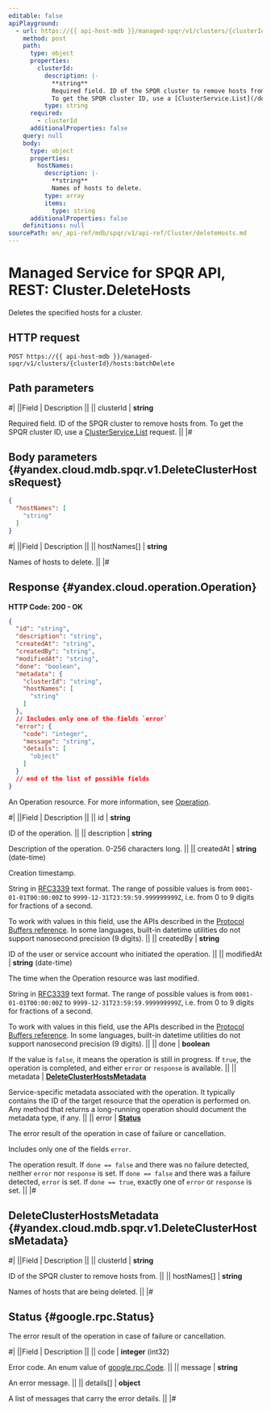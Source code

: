 ```yaml
---
editable: false
apiPlayground:
  - url: https://{{ api-host-mdb }}/managed-spqr/v1/clusters/{clusterId}/hosts:batchDelete
    method: post
    path:
      type: object
      properties:
        clusterId:
          description: |-
            **string**
            Required field. ID of the SPQR cluster to remove hosts from.
            To get the SPQR cluster ID, use a [ClusterService.List](/docs/managed-spqr/api-ref/Cluster/list#List) request.
          type: string
      required:
        - clusterId
      additionalProperties: false
    query: null
    body:
      type: object
      properties:
        hostNames:
          description: |-
            **string**
            Names of hosts to delete.
          type: array
          items:
            type: string
      additionalProperties: false
    definitions: null
sourcePath: en/_api-ref/mdb/spqr/v1/api-ref/Cluster/deleteHosts.md
---
```


# Managed Service for SPQR API, REST: Cluster.DeleteHosts

Deletes the specified hosts for a cluster.

## HTTP request

```
POST https://{{ api-host-mdb }}/managed-spqr/v1/clusters/{clusterId}/hosts:batchDelete
```

## Path parameters

#|
||Field | Description ||
|| clusterId | **string**

Required field. ID of the SPQR cluster to remove hosts from.
To get the SPQR cluster ID, use a [ClusterService.List](/docs/managed-spqr/api-ref/Cluster/list#List) request. ||
|#

## Body parameters {#yandex.cloud.mdb.spqr.v1.DeleteClusterHostsRequest}

```json
{
  "hostNames": [
    "string"
  ]
}
```

#|
||Field | Description ||
|| hostNames[] | **string**

Names of hosts to delete. ||
|#

## Response {#yandex.cloud.operation.Operation}

**HTTP Code: 200 - OK**

```json
{
  "id": "string",
  "description": "string",
  "createdAt": "string",
  "createdBy": "string",
  "modifiedAt": "string",
  "done": "boolean",
  "metadata": {
    "clusterId": "string",
    "hostNames": [
      "string"
    ]
  },
  // Includes only one of the fields `error`
  "error": {
    "code": "integer",
    "message": "string",
    "details": [
      "object"
    ]
  }
  // end of the list of possible fields
}
```

An Operation resource. For more information, see [Operation](/docs/api-design-guide/concepts/operation).

#|
||Field | Description ||
|| id | **string**

ID of the operation. ||
|| description | **string**

Description of the operation. 0-256 characters long. ||
|| createdAt | **string** (date-time)

Creation timestamp.

String in [RFC3339](https://www.ietf.org/rfc/rfc3339.txt) text format. The range of possible values is from
`0001-01-01T00:00:00Z` to `9999-12-31T23:59:59.999999999Z`, i.e. from 0 to 9 digits for fractions of a second.

To work with values in this field, use the APIs described in the
[Protocol Buffers reference](https://developers.google.com/protocol-buffers/docs/reference/overview).
In some languages, built-in datetime utilities do not support nanosecond precision (9 digits). ||
|| createdBy | **string**

ID of the user or service account who initiated the operation. ||
|| modifiedAt | **string** (date-time)

The time when the Operation resource was last modified.

String in [RFC3339](https://www.ietf.org/rfc/rfc3339.txt) text format. The range of possible values is from
`0001-01-01T00:00:00Z` to `9999-12-31T23:59:59.999999999Z`, i.e. from 0 to 9 digits for fractions of a second.

To work with values in this field, use the APIs described in the
[Protocol Buffers reference](https://developers.google.com/protocol-buffers/docs/reference/overview).
In some languages, built-in datetime utilities do not support nanosecond precision (9 digits). ||
|| done | **boolean**

If the value is `false`, it means the operation is still in progress.
If `true`, the operation is completed, and either `error` or `response` is available. ||
|| metadata | **[DeleteClusterHostsMetadata](#yandex.cloud.mdb.spqr.v1.DeleteClusterHostsMetadata)**

Service-specific metadata associated with the operation.
It typically contains the ID of the target resource that the operation is performed on.
Any method that returns a long-running operation should document the metadata type, if any. ||
|| error | **[Status](#google.rpc.Status)**

The error result of the operation in case of failure or cancellation.

Includes only one of the fields `error`.

The operation result.
If `done == false` and there was no failure detected, neither `error` nor `response` is set.
If `done == false` and there was a failure detected, `error` is set.
If `done == true`, exactly one of `error` or `response` is set. ||
|#

## DeleteClusterHostsMetadata {#yandex.cloud.mdb.spqr.v1.DeleteClusterHostsMetadata}

#|
||Field | Description ||
|| clusterId | **string**

ID of the SPQR cluster to remove hosts from. ||
|| hostNames[] | **string**

Names of hosts that are being deleted. ||
|#

## Status {#google.rpc.Status}

The error result of the operation in case of failure or cancellation.

#|
||Field | Description ||
|| code | **integer** (int32)

Error code. An enum value of [google.rpc.Code](https://github.com/googleapis/googleapis/blob/master/google/rpc/code.proto). ||
|| message | **string**

An error message. ||
|| details[] | **object**

A list of messages that carry the error details. ||
|#